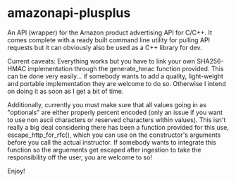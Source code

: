 amazonapi-plusplus
==================

An API (wrapper) for the Amazon product advertising API for C/C++. It comes complete with a ready built command line utility for pulling API requests but it can obviously also be used as a C++ library for dev.

Current caveats: Everything works but you have to link your own SHA256-HMAC implementation through the generate_hmac function provided. This can be done very easily... if somebody wants to add a quality, light-weight and portable implementation they are welcome to do so. Otherwise I intend on doing it as soon as I get a bit of time.

Additionally, currently you must make sure that all values going in as "optionals" are either properly percent encoded (only an issue if you want to use non ascii characters or reserved characters within values). This isn't really a big deal considering there has been a function provided for this use, escape_http_for_rfc(), which you can use on the constructor's arguments before you call the actual instructor. If somebody wants to integrate this function so the arguements get escaped after ingestion to take the responsibility off the user, you are welcome to so! 

Enjoy!
